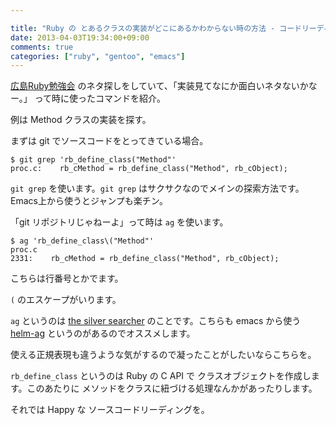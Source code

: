 ```yaml
---

title: "Ruby の とあるクラスの実装がどこにあるかわからない時の方法 - コードリーディング"
date: 2013-04-03T19:34:00+09:00
comments: true
categories: ["ruby", "gentoo", "emacs"]
---
```


[広島Ruby勉強会](http://hiroshimarb.github.com/blog/2013/04/06/hiroshimarb-31/) のネタ探しをしていて、「実装見てなにか面白いネタないかなー。」
って時に使ったコマンドを紹介。

例は Method クラスの実装を探す。

まずは git でソースコードをとってきている場合。
```
$ git grep 'rb_define_class("Method"'
proc.c:    rb_cMethod = rb_define_class("Method", rb_cObject);
```

`git grep` を使います。`git grep` はサクサクなのでメインの探索方法です。
Emacs上から使うとジャンプも楽チン。

「git リポジトリじゃねーよ」って時は `ag` を使います。

```
$ ag 'rb_define_class\("Method"'
proc.c
2331:    rb_cMethod = rb_define_class("Method", rb_cObject);
```

こちらは行番号とかでます。

`(` のエスケープがいります。

`ag` というのは [the silver searcher](http://geoff.greer.fm/2011/12/27/the-silver-searcher-better-than-ack/) のことです。こちらも emacs から使う [helm-ag](http://d.hatena.ne.jp/syohex/20130302/1362182193) というのがあるのでオススメします。

使える正規表現も違うような気がするので凝ったことがしたいならこちらを。

`rb_define_class` というのは Ruby の C API で クラスオブジェクトを作成します。このあたりに メソッドをクラスに紐づける処理なんかがあったりします。

それでは Happy な ソースコードリーディングを。
